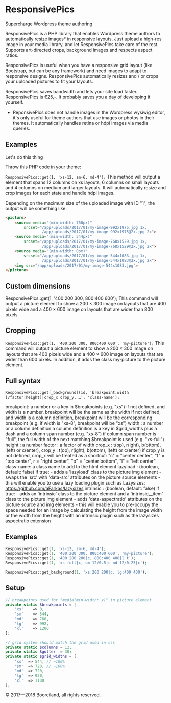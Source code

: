 # ResponsivePics
Supercharge Wordpress theme authoring

ResponsivePics is a PHP library that enables Wordpress theme authors to automatically resize images* in responsive layouts. Just upload a high-res image in your media library, and let ResponsivePics take care of the rest. Supports art-directed crops, background images and respects aspect ratios.

ResponsivePics is useful when you have a responsive grid layout (like Bootstrap, but can be any framework) and need images to adapt to responsive designs. ResponsivePics automatically resizes and / or crops your uploaded pictures to fit your layouts.

ResponsivePics saves bandwidth and lets your site load faster. ResponsivePics is €25,-. It probably saves you a day of developing it yourself.

* ReponsivePics does not handle images in the Wordpress wysiwig editor, it's only useful for theme authors that use images or photos in their themes. It automatically handles retina or hdpi images via media queries.

## Examples

Let's do this thing

Throw this PHP code in your theme:

`ResponsivePics::get(1, 'xs-12, sm-6, md-4');`
This method will output a <picture> element that spans 12 columns on xs layouts, 6 columns on small layouts and 4 columns on medium and larger layouts. It will automatically resize and crop images for each state and handle hdpi images.

Depending on the maximum size of the uploaded image with ID "1", the output will be something like:

```html
<picture>
    <source media="(min-width: 768px)"
        srcset="/app/uploads/2017/01/my-image-992x1975.jpg 1x,
                /app/uploads/2017/01/my-image-992x1975@2x.jpg 2x">
    <source media="(min-width: 544px)"
        srcset="/app/uploads/2017/01/my-image-768x1529.jpg 1x,
                /app/uploads/2017/01/my-image-768x1529@2x.jpg 2x">
    <source media="(min-width: 0px)"
        srcset="/app/uploads/2017/01/my-image-544x1083.jpg 1x,
                /app/uploads/2017/01/my-image-544x1083@2x.jpg 2x">
    <img src="/app/uploads/2017/01/my-image-544x1083.jpg">
</picture>
```

## Custom dimensions

ResponsivePics::get(1, '400:200 300, 800:400 600');
This command will output a picture element to show a 200 × 300 image on layouts that are 400 pixels wide and a 400 × 600 image on layouts that are wider than 800 pixels.

## Cropping

`ResponsivePics::get(1, '400:200 300, 800:400 600', 'my-picture');`
This command will output a picture element to show a 200 × 300 image on layouts that are 400 pixels wide and a 400 × 600 image on layouts that are wider than 600 pixels. In addition, it adds the class my-picture to the picture element.

## Full syntax

`ResponsivePics::get[_background](id, 'breakpoint:width [/factor|height]|crop_x crop_y, …', 'class-name');`

breakpoint: a number or a key in $breakpoints (e.g. "xs")
			if not defined, and width is a number, breakpoint will be the same as the width
			if not defined, and width is a column definition, breakpoint will be the corresponding breakpoint
			(e.g. if width is "xs-8", breakpoint will be "xs")
width     : a number or a column definition
			a column definition is a key in $grid_widths plus a dash and a column span number (e.g. "xs-8")
			if column span number is "full", the full width of the next matching $breakpoint is used (e.g. "xs-full")
height    : a number
factor    : a factor of width
crop_x    : t(op), r(ight), b(ottom), l(eft) or c(enter),
crop_y    : t(op), r(ight), b(ottom), l(eft) or c(enter)
			if crop_y is not defined, crop_x will be treated as a shortcut:
			"c" = "center center", "t" = "top center", r = "right center", "b" = "center bottom", "l" = "left center"
class-name: a class name to add to the html element
lazyload  : (boolean, default: false) if true:
			- adds a 'lazyload' class to the picture img element
			- swaps the 'src' with 'data-src' attributes on the picture source elements
			- this will enable you to use a lazy loading plugin such as Lazysizes: https://github.com/aFarkas/lazysizes
intrinsic : (boolean, default: false) if true:
			- adds an 'intrinsic' class to the picture element and a 'intrinsic__item' class to the picture img element
			- adds 'data-aspectratio' attributes on the picture source and img elements
			- this will enable you to pre-occupy the space needed for an image by calculating the height from the image width or the width from the height
			  with an intrinsic plugin such as the lazysizes aspectratio extension

## Examples

```php
ResponsivePics::get(1, 'xs-12, sm-6, md-4');
ResponsivePics::get(1, '400:200 300, 800:400 600', 'my-picture');
ResponsivePics::get(1, '400:200 200|c, 800:400 400|l t');
ResponsivePics::get(1, 'xs-full|c, sm-12/0.5|c md-12/0.25|c');

ResponsivePics::get_background(1, 'xs:200 200|c, lg:400 400');
```

## Setup

```php
// breakpoints used for "media(min-width: x)" in picture element
private static $breakpoints = [
	'xs'    => 0,
	'sm'    => 544,
	'md'    => 768,
	'lg'    => 992,
	'xl'    => 1200
];

// grid system should match the grid used in css
private static $columns = 12;
private static $gutter  = 30;
private static $grid_widths = [
	'xs'  => 544, // ~100%
	'sm'  => 720, // ~100%
	'md'  => 720,
	'lg'  => 920,
	'xl'  => 1100
];
```

© 2017—2018 Booreiland, all rights reserved.
